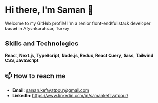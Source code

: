 # Hi there, I'm Saman 👋
Welcome to my GitHub profile! I'm a senior front-end/fullstack developer based in Afyonkarahisar, Turkey

## Skills and Technologies

  **React**, **Next.js**, **TypeScript**, **Node.js**, **Redux**, **React Query**, **Sass**, **Tailwind CSS**, **JavaScript**

## 📫 How to reach me

- **Email**: saman.kefayatpour@gmail.com
- **LinkedIn**: https://www.linkedin.com/in/samankefayatpour/
